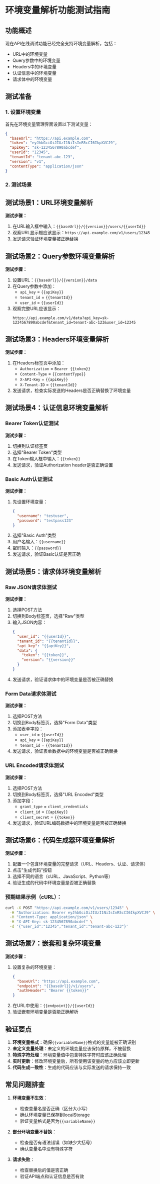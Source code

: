 # 环境变量解析功能测试指南

## 功能概述

现在API在线调试功能已经完全支持环境变量解析，包括：
- URL中的环境变量
- Query参数中的环境变量
- Headers中的环境变量
- 认证信息中的环境变量
- 请求体中的环境变量

## 测试准备

### 1. 设置环境变量

首先在环境变量管理界面设置以下测试变量：

```json
{
  "baseUrl": "https://api.example.com",
  "token": "eyJhbGciOiJIUzI1NiIsInR5cCI6IkpXVCJ9",
  "apiKey": "sk-1234567890abcdef",
  "userId": "12345",
  "tenantId": "tenant-abc-123",
  "version": "v1",
  "contentType": "application/json"
}
```

### 2. 测试场景

## 测试场景1：URL环境变量解析

**测试步骤：**
1. 在URL输入框中输入：`{{baseUrl}}/{{version}}/users/{{userId}}`
2. 观察URL显示框应该显示：`https://api.example.com/v1/users/12345`
3. 发送请求验证环境变量被正确替换

## 测试场景2：Query参数环境变量解析

**测试步骤：**
1. 设置URL：`{{baseUrl}}/{{version}}/data`
2. 在Query参数中添加：
   - `api_key` = `{{apiKey}}`
   - `tenant_id` = `{{tenantId}}`
   - `user_id` = `{{userId}}`
3. 观察完整URL应该显示：
   ```
   https://api.example.com/v1/data?api_key=sk-1234567890abcdef&tenant_id=tenant-abc-123&user_id=12345
   ```

## 测试场景3：Headers环境变量解析

**测试步骤：**
1. 在Headers标签页中添加：
   - `Authorization` = `Bearer {{token}}`
   - `Content-Type` = `{{contentType}}`
   - `X-API-Key` = `{{apiKey}}`
   - `X-Tenant-ID` = `{{tenantId}}`
2. 发送请求，检查实际发送的Headers是否正确替换了环境变量

## 测试场景4：认证信息环境变量解析

### Bearer Token认证测试
**测试步骤：**
1. 切换到认证标签页
2. 选择"Bearer Token"类型
3. 在Token输入框中输入：`{{token}}`
4. 发送请求，验证Authorization header是否正确设置

### Basic Auth认证测试
**测试步骤：**
1. 先设置环境变量：
   ```json
   {
     "username": "testuser",
     "password": "testpass123"
   }
   ```
2. 选择"Basic Auth"类型
3. 用户名输入：`{{username}}`
4. 密码输入：`{{password}}`
5. 发送请求，验证Basic认证是否正确

## 测试场景5：请求体环境变量解析

### Raw JSON请求体测试
**测试步骤：**
1. 选择POST方法
2. 切换到Body标签页，选择"Raw"类型
3. 输入JSON内容：
   ```json
   {
     "user_id": "{{userId}}",
     "tenant_id": "{{tenantId}}",
     "api_key": "{{apiKey}}",
     "data": {
       "token": "{{token}}",
       "version": "{{version}}"
     }
   }
   ```
4. 发送请求，验证请求体中的环境变量是否被正确替换

### Form Data请求体测试
**测试步骤：**
1. 选择POST方法
2. 切换到Body标签页，选择"Form Data"类型
3. 添加表单字段：
   - `user_id` = `{{userId}}`
   - `api_key` = `{{apiKey}}`
   - `tenant_id` = `{{tenantId}}`
4. 发送请求，验证表单数据中的环境变量是否被正确替换

### URL Encoded请求体测试
**测试步骤：**
1. 选择POST方法
2. 切换到Body标签页，选择"URL Encoded"类型
3. 添加字段：
   - `grant_type` = `client_credentials`
   - `client_id` = `{{apiKey}}`
   - `client_secret` = `{{token}}`
4. 发送请求，验证URL编码数据中的环境变量是否被正确替换

## 测试场景6：代码生成器环境变量解析

**测试步骤：**
1. 配置一个包含环境变量的完整请求（URL、Headers、认证、请求体）
2. 点击"生成代码"按钮
3. 选择不同的语言（cURL、JavaScript、Python等）
4. 验证生成的代码中环境变量是否被正确替换

### 预期结果示例（cURL）：
```bash
curl -X POST "https://api.example.com/v1/users/12345" \
  -H "Authorization: Bearer eyJhbGciOiJIUzI1NiIsInR5cCI6IkpXVCJ9" \
  -H "Content-Type: application/json" \
  -H "X-API-Key: sk-1234567890abcdef" \
  -d '{"user_id":"12345","tenant_id":"tenant-abc-123"}'
```

## 测试场景7：嵌套和复杂环境变量

**测试步骤：**
1. 设置复杂的环境变量：
   ```json
   {
     "baseUrl": "https://api.example.com",
     "endpoint": "{{baseUrl}}/v1/users",
     "authHeader": "Bearer {{token}}"
   }
   ```
2. 在URL中使用：`{{endpoint}}/{{userId}}`
3. 验证嵌套环境变量是否能正确解析

## 验证要点

1. **环境变量格式**：确保`{{variableName}}`格式的变量能被正确识别
2. **未定义变量处理**：未定义的环境变量应该保持原样，不被替换
3. **特殊字符处理**：环境变量值中包含特殊字符时应该正确处理
4. **实时更新**：修改环境变量后，所有使用该变量的地方应该立即更新
5. **代码生成一致性**：生成的代码应该与实际发送的请求保持一致

## 常见问题排查

1. **环境变量不生效**：
   - 检查变量名是否正确（区分大小写）
   - 确认环境变量已保存到localStorage
   - 验证变量格式是否为`{{variableName}}`

2. **部分环境变量不替换**：
   - 检查是否有语法错误（如缺少大括号）
   - 确认变量名中没有特殊字符

3. **请求失败**：
   - 检查替换后的值是否正确
   - 验证API端点和认证信息是否有效
